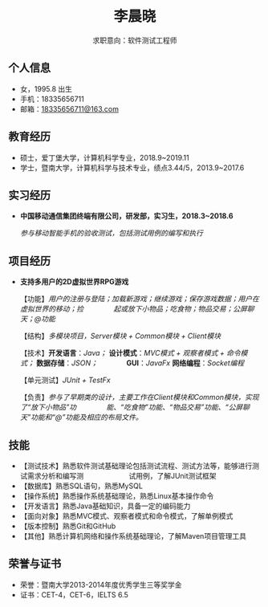  <center>
         <div>          
             <h1>李晨晓</h1>
             <div>
                <span>
                    求职意向：软件测试工程师
                </span>
             </div>
         </div>
 </center>

 ## 个人信息 

 - 女，1995.8 出生
 - 手机：18335656711
 - 邮箱：18335656711@163.com

## 教育经历

- 硕士，爱丁堡大学，计算机科学专业，2018.9~2019.11
- 学士，暨南大学，计算机科学与技术专业，绩点3.44/5，2013.9~2017.6


## 实习经历

- **中国移动通信集团终端有限公司，研发部，实习生，2018.3~2018.6**
   
  *参与移动智能手机的验收测试，包括测试用例的编写和执行*

## 项目经历

- **支持多用户的2D虚拟世界RPG游戏**

  【功能】*用户的注册与登陆；加载新游戏；继续游戏；保存游戏数据；用户在虚拟世界的移动；捡* *&emsp;&emsp;&emsp;&emsp;起或放下小物品；吃食物；物品交易；公屏聊天；@功能*
  
  【结构】*多模块项目，Server模块 + Common模块 + Client模块*
  
  【技术】**开发语言**：*Java；* **设计模式**：*MVC模式 + 观察者模式 + 命令模式；* **数据存储**：*JSON；* **&nbsp;&nbsp;&nbsp;&nbsp;&nbsp;&nbsp;&nbsp;&nbsp;&nbsp;&nbsp;&nbsp;&nbsp;&nbsp;&nbsp;&ensp;GUI**：*JavaFx* **网络编程**：*Socket编程*
         
  【单元测试】*JUnit + TestFx*
  
  【负责】*参与了早期类的设计，主要工作在Client模块和Common模块，实现了“放下小物品”功* *&emsp;&emsp;&emsp;&emsp;能、“吃食物”功能、“物品交易”功能、“公屏聊天”功能和“@”功能及相应的布局文件。*

## 技能

- 【测试技术】熟悉软件测试基础理论包括测试流程、测试方法等，能够进行测试需求分析和编写测 *&nbsp;&nbsp;&nbsp;&nbsp;&nbsp;&ensp;&ensp;&ensp;&nbsp;&nbsp;&nbsp;&nbsp;&nbsp;&nbsp;&nbsp;&emsp;* 试用例，了解JUnit测试框架
- 【数据库】熟悉SQL语句，熟悉MySQL
- 【操作系统】熟悉操作系统基础理论，熟悉Linux基本操作命令
- 【开发语言】熟悉Java基础知识，具备一定的编码能力
- 【面向对象】熟悉MVC模式、观察者模式和命令模式，了解单例模式
- 【版本控制】熟悉Git和GitHub
- 【其他】熟悉计算机网络和操作系统基础理论，了解Maven项目管理工具

## 荣誉与证书
- 荣誉：暨南大学2013-2014年度优秀学生三等奖学金
- 证书：CET-4，CET-6，IELTS 6.5

